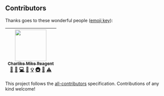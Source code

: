
## Contributors

Thanks goes to these wonderful people ([emoji key](https://github.com/kentcdodds/all-contributors#emoji-key)):

<!-- ALL-CONTRIBUTORS-LIST:START - Do not remove or modify this section -->
| [<img src="https://avatars3.githubusercontent.com/u/5038030?v=4" width="100px;"/><br /><sub>Charlike Mike Reagent</sub>](https://i.am.charlike.online)<br />[💬](#question-olstenlarck "Answering Questions") [🐛](https://github.com/tunnckoCore/hela-config-tunnckocore/issues?q=author%3Aolstenlarck "Bug reports") [💻](https://github.com/tunnckoCore/hela-config-tunnckocore/commits?author=olstenlarck "Code") [📖](https://github.com/tunnckoCore/hela-config-tunnckocore/commits?author=olstenlarck "Documentation") [💡](#example-olstenlarck "Examples") [🚇](#infra-olstenlarck "Infrastructure (Hosting, Build-Tools, etc)") [👀](#review-olstenlarck "Reviewed Pull Requests") [⚠️](https://github.com/tunnckoCore/hela-config-tunnckocore/commits?author=olstenlarck "Tests") |
| :---: |
<!-- ALL-CONTRIBUTORS-LIST:END -->

This project follows the [all-contributors](https://github.com/kentcdodds/all-contributors) specification. Contributions of any kind welcome!